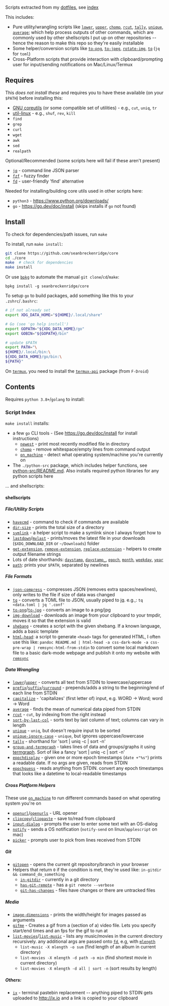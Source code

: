 Scripts extracted from my [dotfiles](https://github.com/seanbreckenridge/dotfiles), see [index](#script-index)

This includes:

- Pure utility/wrangling scripts like [`lower`](./shellscripts/lower), [`upper`](./shellscripts/upper), [`chomp`](./shellscripts/chomp), [`rcut`](./shellscripts/rcut), [`tally`](./shellscripts/tally), [`unique`](./shellscripts/unique), [`average`](./shellscripts/average); which help process outputs of other commands, which are commonly used by other shellscripts I put up on other repositories -- hence the reason to make this repo so they're easily installable
- Some helper/conversion scripts like [`to-png`](./shellscripts/to-png), [`to-jpeg`](./shellscripts/to-jpeg), [`rotate-img`](./shellscripts/rotate-img), [`tq`](./shellscripts/tq) (`jq` for `toml`)
- Cross-Platform scripts that provide interaction with clipboard/prompting user for input/sending notifications on Mac/Linux/Termux

## Requires

This _does not install these_ and requires you to have these available (on your `$PATH`) before installing this:

- [GNU coreutils](https://www.gnu.org/software/coreutils/) (or some compatible set of utilities) - e.g., `cut`, `uniq`, `tr`
- [util-linux](https://en.wikipedia.org/wiki/Util-linux) - e.g., `shuf`, `rev`, `kill`
- `find`
- `grep`
- `curl`
- `wget`
- `awk`
- `sed`
- `realpath`

Optional/Recommended (some scripts here will fail if these aren't present)

- [`jq`](https://stedolan.github.io/jq/) - command line JSON parser
- [`fzf`](https://github.com/junegunn/fzf#installation) - fuzzy finder
- [`fd`](https://github.com/sharkdp/fd#installation) - user-friendly 'find' alternative

Needed for installing/building core utils used in other scripts here:

- `python3` - <https://www.python.org/downloads/>
- `go` - <https://go.dev/doc/install> (skips installs if `go` not found)

## Install

To check for dependencies/path issues, run `make`

To install, run `make install`:

```bash
git clone https://github.com/seanbreckenridge/core
cd ./core
make  # check for dependencies
make install
```

Or use [`bpkg`](https://github.com/bpkg/bpkg) to automate the manual `git clone`/`cd`/`make`:

```
bpkg install -g seanbreckenridge/core
```

To setup `go` to build packages, add something like this to your `.zshrc`/`.bashrc`:

```bash
# if not already set
export XDG_DATA_HOME="${HOME}/.local/share"

# Go (see 'go help install')
export GOPATH="${XDG_DATA_HOME}/go"
export GOBIN="${GOPATH}/bin"

# update $PATH
export PATH="\
${HOME}/.local/bin:\
${XDG_DATA_HOME}/go/bin:\
${PATH}"
```

On [`termux`](https://termux.dev/en/), you need to install the [`termux-api`](https://github.com/termux/termux-api) package (from `F-Droid`)

## Contents

Requires `python 3.8+`/`golang` to install:

### Script Index

`make install` installs:

- a few `go` CLI tools - (See <https://go.dev/doc/install> for install instructions)
  - [`newest`](https://github.com/seanbreckenridge/newest) - print most recently modified file in directory
  - [`chomp`](https://github.com/seanbreckenridge/chomp) - remove whitespace/empty lines from command output
  - [`on_machine`](https://github.com/seanbreckenridge/on_machine) - detect what operating system/machine you're currently on
- The `./python-src` package, which includes helper functions, see [python-src/README.md](./python-src/README.md). Also installs required python libraries for any python scripts here

... and shellscripts:

#### shellscripts

##### File/Utility Scripts

- [`havecmd`](./shellscripts/havecmd) - command to check if commands are available
- [`dir-size`](./shellscripts/dir-size) - prints the total size of a directory
- [`symlink`](./shellscripts/symlink) - a helper script to make a symlink since I always forget how to
- [`lastdown`](./shellscripts/lastdown)/[`mvlast`](./shellscripts/mvlast) - prints/moves the latest file in your downloads (`$XDG_DOWNLOAD_DIR` or `~/Downloads`) folder
- [`get-extension`](./shellscripts/get-extension), [`remove-extension`](./shellscripts/remove-extension), [`replace-extension`](./shellscripts/replace-extension) - helpers to create output filename strings
- Lots of date shorthands: [`daystamp`](./shellscripts/daystamp), [`daystamp_`](./shellscripts/daystamp_), [`epoch`](./shellscripts/epoch), [`month`](./shellscripts/month), [`weekday`](./shellscripts/weekday), [`year`](./shellscripts/year)
- [`path`](./shellscripts/path): prints your `$PATH`, separated by newlines

##### File Formats

- [`json-compress`](./shellscripts/json-compress) - compresses JSON (removes extra spaces/newlines), only writes to the file if size of data was changed
- [`tq`](./shellscripts/tq) - converts a TOML file to JSON, usually piped to [jq](https://github.com/stedolan/jq). e.g.,: `tq <data.toml | jq '.conf'`
- [`to-png`](./shellscripts/to-png)/[`to-jpg`](./shellscripts/to-jpg) - converts an image to a png/jpg
- [`img-download`](./shellscripts/img-download) - downloads an image from your clipboard to your tmpdir, moves it so that the extension is valid
- [`shebang`](./shellscripts/shebang) - creates a script with the given shebang. If a known language, adds a basic template
- [`html-head`](./shellscripts/html-head): a script to generate `<head>` tags for generated HTML, I often use this like: `pandoc README.md | html-head -a css-dark-mode -a css-pre-wrap | remsync-html-from-stdin` to convert some local markdown file to a basic dark-mode webpage and publish it onto my website with [`remsync`](https://github.com/seanbreckenridge/vps/blob/master/remsync)

##### Data Wrangling

- [`lower`](./shellscripts/lower)/[`upper`](./shellscripts/upper) - converts all text from STDIN to lowercase/uppercase
- [`prefix`](./shellscripts/prefix)/[`suffix`](./shellscripts/suffix)/[`surround`](./shellscripts/surround) - prepends/adds a string to the beginning/end of each line from STDIN
- [`capitalize`](./shellscripts/capitalize) - 'capitalizes' (first letter of) input, e.g. WORD -> Word; word -> Word
- [`average`](./shellscripts/average) - finds the mean of numerical data piped from STDIN
- [`rcut`](./shellscripts/rcut) - `cut`, by indexing from the right instead
- [`sort-by-last-col`](./shellscripts/sort-by-last-col) - sorts text by last column of text; columns can vary in length
- [`unique`](./shellscripts/unique) - `uniq`, but doesn't require input to be sorted
- [`unique-ignore-case`](./shellscripts/unique-ignore-case) - `unique`, but ignores uppercase/lowercase
- [`tally`](./shellscripts/tally) - shorthand for 'sort | uniq -c | sort -n'
- [`group-and-termgraph`](./shellscripts/group-and-termgraph) - takes lines of data and groups/graphs it using [termgraph](https://github.com/mkaz/termgraph). Sort of like a fancy 'sort | uniq -c | sort -n'
- [`epochdisplay`](./shellscripts/epochdisplay) - given one or more epoch timestamps (`date +"%s"`) prints a readable date. If no args are given, reads from STDIN
- [`epochguess`](./shellscripts/epochguess) - reads anything from STDIN. convert any epoch timestamps that looks like a datetime to local-readable timestamps

##### Cross Platform Helpers

These use [`on_machine`](https://github.com/seanbreckenridge/on_machine) to run different commands based on what operating system you're on

- [`openurl`](./shellscripts/openurl)/[`openurls`](./shellscripts/openurls) - URL opener
- [`clipcopy`](./shellscripts/clipcopy)/[`clippaste`](./shellscripts/clippaste) - save to/read from clipboard
- [`input-dialog`](./shellscripts/input-dialog) - prompts the user to enter some text with an OS-dialog
- [`notify`](./shellscripts/notify) - sends a OS notification (`notify-send` on linux/`applescript` on mac)
- [`picker`](./shellscripts/picker) - prompts user to pick from lines received from STDIN

##### Git

- [`gitopen`](./shellscripts/gitopen) - opens the current git repository/branch in your browser
- Helpers that return `0` if the condition is met, they're used like: `in-gitdir && command_do_something`
  - [`in-gitdir`](./shellscripts/in-gitdir) - currently in a git directory
  - [`has-git-remote`](./shellscripts/has-git-remote) - has a `git remote --verbose`
  - [`git-has-changes`](./shellscripts/git-has-changes) - files have changes or there are untracked files

##### Media

- [`image-dimensions`](./shellscripts/image-dimensions) - prints the width/height for images passed as arguments
- [`gifme`](./shellscripts/gifme) - Creates a gif from a (section of a) video file. Lets you specify start/end times and an fps for the gif to run at
- [`list-movies`](./shellscripts/list-movies)/[`list-music`](./shellscripts/list-music) - lists any music/movies in the current directory recursively. any additional args are passed onto [`fd`](https://github.com/sharkdp/fd), e.g, with [`mlength`](https://github.com/seanbreckenridge/mlength)
  - `list-music -X mlength -o sum` (find length of an album in current directory)
  - `list-movies -X mlength -d path -o min` (find shortest movie in current directory)
  - `list-movies -X mlength -d all | sort -n` (sort results by length)

##### Others:

- [`ix`](./shellscripts/ix) - terminal pastebin replacement -- anything piped to STDIN gets uploaded to <http://ix.io> and a link is copied to your clipboard
